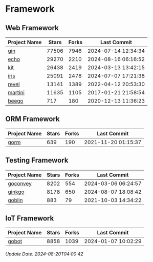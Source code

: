 # Framework

## Web Framework
| Project Name | Stars | Forks | Last Commit |
| ------------ | ----- | ----- | ----------- |
| [gin](https://github.com/gin-gonic/gin) | 77506 | 7946 | 2024-07-14 12:34:34 |
| [echo](https://github.com/labstack/echo) | 29270 | 2210 | 2024-08-16 06:16:52 |
| [kit](https://github.com/go-kit/kit) | 26438 | 2419 | 2024-03-13 13:42:15 |
| [iris](https://github.com/kataras/iris) | 25091 | 2478 | 2024-07-07 17:21:38 |
| [revel](https://github.com/revel/revel) | 13141 | 1389 | 2022-04-12 20:53:30 |
| [martini](https://github.com/go-martini/martini) | 11635 | 1105 | 2017-01-21 21:58:54 |
| [beego](https://github.com/astaxie/beego) | 717 | 180 | 2020-12-13 11:36:23 |

## ORM Framework
| Project Name | Stars | Forks | Last Commit |
| ------------ | ----- | ----- | ----------- |
| [gorm](https://github.com/jinzhu/gorm) | 639 | 190 | 2021-11-20 01:15:37 |

## Testing Framework
| Project Name | Stars | Forks | Last Commit |
| ------------ | ----- | ----- | ----------- |
| [goconvey](https://github.com/smartystreets/goconvey) | 8202 | 554 | 2024-03-06 06:24:57 |
| [ginkgo](https://github.com/onsi/ginkgo) | 8178 | 650 | 2024-08-07 18:08:42 |
| [goblin](https://github.com/franela/goblin) | 883 | 79 | 2021-10-03 14:34:22 |

## IoT Framework
| Project Name | Stars | Forks | Last Commit |
| ------------ | ----- | ----- | ----------- |
| [gobot](https://github.com/hybridgroup/gobot) | 8858 | 1039 | 2024-01-07 10:02:29 |

*Update Date: 2024-08-20T04:00:42*